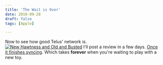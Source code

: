 ```yaml
---
title: 'The Wait is Over'
date: 2010-09-28
draft: false
tags: [Apple]

---
```


Now to see how good Telus' network is. [![New Hawtness and Old and Busted](http://farm5.static.flickr.com/4129/5033717310_71629d3c2e_m.jpg)](http://www.flickr.com/photos/lemon/5033717310/ "New Hawtness and Old and Busted by iChris, on Flickr") I'll post a review in a few days. [Once it finishes syncing](http://cl.ly/2Zyq). Which takes **forever** when you're waiting to play with a new toy.